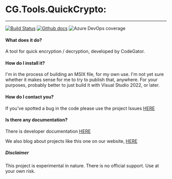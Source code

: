 # CG.Tools.QuickCrypto: 
---
[![Build Status](https://dev.azure.com/codegator/CG.Tools.QuickCrypto/_apis/build/status/CodeGator.CG.Tools.QuickCrypto?branchName=main)](https://dev.azure.com/codegator/CG.Tools.QuickCrypto/_build/latest?definitionId=83&branchName=main)
[![Github docs](https://img.shields.io/static/v1?label=Documentation&message=online&color=blue)](https://codegator.github.io/CG.Tools.QuickCrypto/index.html)
![Azure DevOps coverage](https://img.shields.io/azure-devops/coverage/codegator/CG.Tools.QuickCrypto/83)

#### What does it do?
A tool for quick encryption / decryption, developed by CodeGator.

#### How do I install it?
I'm in the process of building an MSIX file, for my own use. I'm not yet sure whether it makes sense for me to try to publish that, anywhere. For your purposes, probably better to just build it with Visual Studio 2022, or later.

#### How do I contact you?
If you've spotted a bug in the code please use the project Issues [HERE](https://github.com/CodeGator/CG.Tools.QuickCrypto/issues)

#### Is there any documentation?
There is developer documentation [HERE](https://codegator.github.io/CG.Tools.QuickCrypto/)

We also blog about projects like this one on our website, [HERE](http://www.codegator.com)

##### Disclaimer
This project is experimental in nature. There is no official support. Use at your own risk.